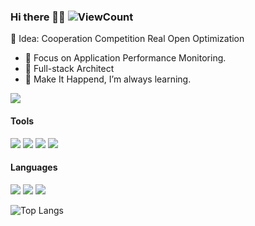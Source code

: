### Hi there 👋😊  ![ViewCount](https://views.whatilearened.today/views/github/itzhaolin/itzhaolin.svg)

 💬 Idea: Cooperation  Competition  Real  Open  Optimization

- 🔭 Focus on Application Performance Monitoring.
- 👯 Full-stack Architect
- 🌱 Make It Happend, I’m always learning.

<!--
**itzhaolin/itzhaolin** is a ✨ _special_ ✨ repository because its `README.md` (this file) appears on your GitHub profile.

Here are some ideas to get you started:

- 🔭 I’m currently working on ...
- 🌱 I’m currently learning ...
- 👯 I’m looking to collaborate on ...
- 🤔 I’m looking for help with ...
- 💬 Ask me about ...
- 📫 How to reach me: ...
- 😄 Pronouns: ...
- ⚡ Fun fact: ...
-->

![](https://github-readme-stats.vercel.app/api?username=itzhaolin&show_icons=true)



#### Tools

[![](https://img.shields.io/badge/logo-gitlab-blue?logo=gitlab)](https://about.gitlab.com/)
[![](https://img.shields.io/badge/Visual%20Studio%20%20-Code-blue?style=flat-square&logo=visualstudiocode&logoColor=white)](https://code.visualstudio.com/)
[![](https://img.shields.io/badge/Windows-11-2376bc?style=flat-square&logo=windows&logoColor=white)](https://www.microsoft.com/windows/get-windows-10)
[![](https://img.shields.io/badge/-Docker-2496ED?style=flat-square&logo=docker&logoColor=ffffff)](https://www.docker.com/)


#### Languages

[![](https://img.shields.io/badge/logo-javascript-blue?logo=javascript)](https://www.javascript.com/)
[![](https://img.shields.io/badge/-Go-00ADD8?style=flat-square&logo=go&logoColor=white)](https://golang.org/)
[![](https://img.shields.io/badge/-Python-3776AB?style=flat-square&logo=python&logoColor=white)](https://www.python.org/)

![Top Langs](https://github-readme-stats.vercel.app/api/top-langs/?username=itzhaolin&layout=compact&hide=html,css)
